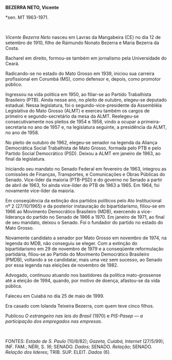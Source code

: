 **BEZERRA NETO, Vicente**

\*sen. MT 1963-1971.

 

*Vicente Bezerra Neto* nasceu em Lavras da Mangabeira (CE) no dia 12 de
setembro de 1910, filho de Raimundo Nonato Bezerra e Maria Bezerra da
Costa.

Bacharel em direito, formou-se também em jornalismo pela Universidade do
Ceará.

Radicando-se no estado do Mato Grosso em 1939, iniciou sua carreira
profissional em Corumbá (MS), como defensor e, depois, como promotor
público.

Ingressou na vida política em 1950, ao filiar-se ao Partido Trabalhista
Brasileiro (PTB). Ainda nesse ano, no pleito de outubro, elegeu-se
deputado estadual. Nessa legislatura, foi o segundo-vice-presidente da
Assembléia Legislativa do Mato Grosso (ALMT) e exerceu também os cargos
de primeiro e segundo-secretário da mesa da ALMT. Reelegeu-se
consecutivamente nos pleitos de 1954 e 1958, vindo a ocupar a
primeira-secretaria no ano de 1957 e, na legislatura seguinte, a
presidência da ALMT, no ano de 1958.

No pleito de outubro de 1962, elegeu-se senador na legenda da Aliança
Democrática Social Trabalhista de Mato Grosso, formada pelo PTB e pelo
Partido Social Democrático (PSD). Deixou a ALMT em janeiro de 1963, ao
final da legislatura.

Iniciando seu mandato no Senado Federal em fevereiro de 1963, integrou
as comissões de Finanças, Transportes, e Comunicações e Obras Públicas
do Senado. Vice-líder da maioria (PTB-PSD) e do governo no Senado a
partir de abril de 1963, foi ainda vice-líder do PTB de 1963 a 1965. Em
1964, foi novamente vice-líder da maioria.

Em conseqüência da extinção dos partidos políticos pelo Ato
Institucional nº 2 (27/10/1965) e da posterior instauração do
bipartidarismo, filiou-se em 1966 ao Movimento Democrático Brasileiro
(MDB), exercendo a vice-liderança do partido no Senado de 1966 a 1970.
Em janeiro de 1971, ao final de seu mandato, deixou o Senado. Foi o
fundador do partido no estado do Mato Grosso.

Novamente candidato a senador por Mato Grosso em novembro de 1974, na
legenda do MDB, não conseguiu se eleger. Com a extinção do
bipartidarismo em 29 de novembro de 1979 e a conseqüente reformulação
partidária, filiou-se ao Partido do Movimento Democrático Brasileiro
(PMDB), voltando a se candidatar, mais uma vez sem sucesso, ao Senado
por essa legenda nas eleições de novembro de 1982.

Advogado, continuou atuando nos bastidores da política mato-grossense
até a eleição de 1994, quando, por motivo de doença, afastou-se da vida
pública.

Faleceu em Cuiabá no dia 25 de maio de 1999.

Era casado com Iolanda Teixeira Bezerra, com quem teve cinco filhos.

Publicou *O estrangeiro nas leis do Brasil* (1970) e *PIS-Pasep — a
participação dos empregados nas empresas*.

 

FONTES: *Estado de S. Paulo* (10/8/82); *Gazeta, Cuiabá, Internet*
(27/5/99); INF. FAM.; NÉRI, S. *16*; SENADO. *Dados*; SENADO. *Relação*;
SENADO. *Relação dos líderes*; TRIB. SUP. ELEIT. *Dados* (6).

 

